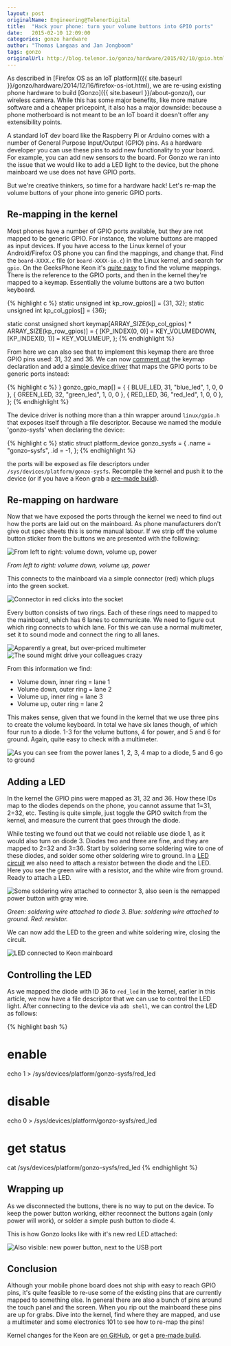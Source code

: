 ```yaml
---
layout: post
originalName: Engineering@TelenorDigital
title:  "Hack your phone: turn your volume buttons into GPIO ports"
date:   2015-02-10 12:09:00
categories: gonzo hardware
author: "Thomas Langaas and Jan Jongboom"
tags: gonzo
originalUrl: http://blog.telenor.io/gonzo/hardware/2015/02/10/gpio.html
---
```

As described in [Firefox OS as an IoT platform]({{ site.baseurl }}/gonzo/hardware/2014/12/16/firefox-os-iot.html), we are re-using existing phone hardware to build [Gonzo]({{ site.baseurl }}/about-gonzo/), our wireless camera. While this has some major benefits, like more mature software and a cheaper pricepoint, it also has a major downside: because a phone motherboard is not meant to be an IoT board it doesn't offer any extensibility points.

A standard IoT dev board like the Raspberry Pi or Arduino comes with a number of General Purpose Input/Output (GPIO) pins. As a hardware developer you can use these pins to add new functionality to your board. For example, you can add new sensors to the board. For Gonzo we ran into the issue that we would like to add a LED light to the device, but the phone mainboard we use does not have GPIO ports.

But we're creative thinkers, so time for a hardware hack! Let's re-map the volume buttons of your phone into generic GPIO ports.

<!--more-->

## Re-mapping in the kernel

Most phones have a number of GPIO ports available, but they are not mapped to be generic GPIO. For instance, the volume buttons are mapped as input devices. If you have access to the Linux kernel of your Android/Firefox OS phone you can find the mappings, and change that. Find the `board-XXXX.c` file (or `board-XXXX-io.c`) in the Linux kernel, and search for `gpio`. On the GeeksPhone Keon it's [quite easy](https://github.com/jan-os/gp-keon-kernel/blob/2ca8e9deafa63b0f9a839860e9a3f835e6f5e3a6/arch/arm/mach-msm/board-msm7x27a.c#L1140) to find the volume mappings. There is the reference to the GPIO ports, and then in the kernel they're mapped to a keymap. Essentially the volume buttons are a two button keyboard.

{% highlight c %}
static unsigned int kp_row_gpios[] = {31, 32};
static unsigned int kp_col_gpios[] = {36};

static const unsigned short keymap[ARRAY_SIZE(kp_col_gpios) *
                                   ARRAY_SIZE(kp_row_gpios)] = {
  [KP_INDEX(0, 0)] = KEY_VOLUMEDOWN,
  [KP_INDEX(0, 1)] = KEY_VOLUMEUP,
};
{% endhighlight %}

From here we can also see that to implement this keymap there are three GPIO pins used: 31, 32 and 36. We can now [comment out](https://github.com/jan-os/gp-keon-kernel/commit/6c07642c16ae09e9965081a0d531da24f6d2b616#diff-022fd70ae56969996562ebdf4b1a8d3eR1144) the keymap declaration and add a [simple device driver](https://github.com/jan-os/gp-keon-kernel/commit/6c07642c16ae09e9965081a0d531da24f6d2b616) that maps the GPIO ports to be generic ports instead:

{% highlight c %}
} gonzo_gpio_map[] = {
  { BLUE_LED, 31, "blue_led", 1, 0, 0 },
  { GREEN_LED, 32, "green_led", 1, 0, 0 },
  { RED_LED, 36, "red_led", 1, 0, 0 },
};
{% endhighlight %}

The device driver is nothing more than a thin wrapper around `linux/gpio.h` that exposes itself through a file descriptor. Because we named the module 'gonzo-sysfs' when declaring the device:

{% highlight c %}
static struct platform_device gonzo_sysfs = {
  .name = "gonzo-sysfs",
  .id = -1,
};
{% endhighlight %}

the ports will be exposed as file descriptors under `/sys/devices/platform/gonzo-sysfs`. Recompile the kernel and push it to the device (or if you have a Keon grab a [pre-made build](http://janos.io/download.html)).

## Re-mapping on hardware

Now that we have exposed the ports through the kernel we need to find out how the ports are laid out on the mainboard. As phone manufacturers don't give out spec sheets this is some manual labour. If we strip off the volume button sticker from the buttons we are presented with the following:

<img src="{{ site.baseurl }}/assets/gpio1.jpg" title="From left to right: volume down, volume up, power">

*From left to right: volume down, volume up, power*

This connects to the mainboard via a simple connector (red) which plugs into the green socket.

<img src="{{ site.baseurl }}/assets/gpio2.jpg" title="Connector in red clicks into the socket">

Every button consists of two rings. Each of these rings need to mapped to the mainboard, which has 6 lanes to communicate. We need to figure out which ring connects to which lane. For this we can use a normal multimeter, set it to sound mode and connect the ring to all lanes.

<img src="{{ site.baseurl }}/assets/gpio3.jpg" title="Apparently a great, but over-priced multimeter"> <img src="{{ site.baseurl }}/assets/gpio4.jpg" title="The sound might drive your colleagues crazy">

From this information we find:

* Volume down, inner ring = lane 1
* Volume down, outer ring = lane 2
* Volume up, inner ring = lane 3
* Volume up, outer ring = lane 2

This makes sense, given that we found in the kernel that we use three pins to create the volume keyboard. In total we have six lanes though, of which four run to a diode. 1-3 for the volume buttons, 4 for power, and 5 and 6 for ground. Again, quite easy to check with a multimeter.

<img src="{{ site.baseurl }}/assets/gpio5.jpg" title="As you can see from the power lanes 1, 2, 3, 4 map to a diode, 5 and 6 go to ground">

## Adding a LED

In the kernel the GPIO pins were mapped as 31, 32 and 36. How these IDs map to the diodes depends on the phone, you cannot assume that 1=31, 2=32, etc. Testing is quite simple, just toggle the GPIO switch from the kernel, and measure the current that goes through the diode.

While testing we found out that we could not reliable use diode 1, as it would also turn on diode 3. Diodes two and three are fine, and they are mapped to 2=32 and 3=36. Start by soldering some soldering wire to one of these diodes, and solder some other soldering wire to ground. In a <a href="http://upload.wikimedia.org/wikipedia/commons/thumb/c/c9/LED_circuit.svg/200px-LED_circuit.svg.png" target="_blank">LED circuit</a> we also need to attach a resistor between the diode and the LED. Here you see the green wire with a resistor, and the white wire from ground. Ready to attach a LED.

<img src="{{ site.baseurl }}/assets/gpio6.jpg" title="Some soldering wire attached to connector 3, also seen is the remapped power button with gray wire.">

*Green: soldering wire attached to diode 3. Blue: soldering wire attached to ground. Red: resistor.*

We can now add the LED to the green and white soldering wire, closing the circuit.

<img src="{{ site.baseurl }}/assets/gpio7.jpg" title="LED connected to Keon mainboard">

## Controlling the LED

As we mapped the diode with ID 36 to `red_led` in the kernel, earlier in this article, we now have a file descriptor that we can use to control the LED light. After connecting to the device via `adb shell`, we can control the LED as follows:

{% highlight bash %}
# enable
echo 1 > /sys/devices/platform/gonzo-sysfs/red_led

# disable
echo 0 > /sys/devices/platform/gonzo-sysfs/red_led

# get status
cat /sys/devices/platform/gonzo-sysfs/red_led
{% endhighlight %}

## Wrapping up

As we disconnected the buttons, there is no way to put on the device. To keep the power button working, either reconnect the buttons again (only power will work), or solder a simple push button to diode 4.

This is how Gonzo looks like with it's new red LED attached:

<img src="{{ site.baseurl }}/assets/gpio8.jpg" title="Also visible: new power button, next to the USB port">

## Conclusion

Although your mobile phone board does not ship with easy to reach GPIO pins, it's quite feasible to re-use some of the existing pins that are currently mapped to something else. In general there are also a bunch of pins around the touch panel and the screen. When you rip out the mainboard these pins are up for grabs. Dive into the kernel, find where they are mapped, and use a multimeter and some electronics 101 to see how to re-map the pins!

Kernel changes for the Keon are [on GitHub](https://github.com/jan-os/gp-keon-kernel/tree/gonzo), or get a [pre-made build](http://janos.io/download.html).
